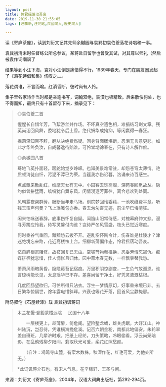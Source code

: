 ```yaml
---
layout: post
title: 怜君摇落动吾哀
date: 2019-11-30 21:55:05
tags: [汪季新,汪兆銘,民國同人,歷史同人]

---
```

读《寄庐茶座》，读到刘衍文记其先师余樾园与袁巽初袁伯夔落花诗唱和一事。

袁巽初清末时任督练公所总参议，某蒋赴日留学也曾受其试，对其尊以师礼（然后被袁作词嘲讽了

结果等到小汪下海，袁对小汪倒是痛惜得不行，1939年春天，专门在朋友圈发起了《落花诗倡和集》伤叹之。。。

落花谓谁，不言而喻。红消香断，彼时尚有人怜。

集子里各家诗作当时都是亲笔书写，词翰双绝，装潢也极精致。后来散佚何处，也不得而知，最终只有十首留存下来，摘录见下：  

> ◎袁伯夔二首
> 
> 惺惺长自惜年芳，飞絮游丝并作场。不坏真空遗色相，难捐结习剩文章。残英尚诩回风舞，委地犹令后土香。绝代妍华成掩抑，等闲赢得一春狂。
> 
> 摇落深知百不辞，翻从决绝费然疑。回身背面肠堪断，忍泪无言意更悲。如此才华终负汝，自成馨逸待贻谁。可怜堂坳馀春在，只有诗人解作痴。  
> 
> ◎余樾园八首
> 
> 蓦地飞英扑面轻，蹉跎始觉岁峥嵘。也知美景难常驻，却怨苍穹太薄情。艳质顿消徒自忏，污泥不滓已为荣。当筵我亦伤迟暮，洛诵来诗百感生。
> 
> 点点飘来散乱红，维摩天女有无中。小园客去馀高阁，深苑春回觅故丛。隐约似曾拼猛雨，缤纷犹自舞东风。闲情漫逐芳菲往，离合悲欢到处同。
> 
> 风朝露夜粲群芳，肠断当年走马场。别院梦回怜委藉，一池吹绉费平章。听残玉笛声何曼？飞上瑶笺句亦香。春去匆匆杳无迹，前尘早已悔清狂。
> 
> 闲来怕咏送春辞，底事伤怀复自疑。闻笛山阳常侍感，对槐幕府仲文悲。漫寻芳躅应怜我，待写灵馨付向谁？岂待严冬风雪盛，枝头已觉近寒痴。
> 
> 何时黍谷气重回，黯黯愁云拨不开。避乱空怀陶令计，伤春谁是杜陵才？津迷绝境忘来路，花近高楼怯上台。细柳新蒲偏作态，怜君摇落动吾哀。
> 
> 忆自辞根怨阻修，故枝回复已无由。空嗟节物频推换，忍委芳情忘寇仇。痴蝶徘徊犹恋惜，佳人惆怅且归休。园中草木春无数，一样飘零替我愁。
> 
> 萧萧风雨暗黄昏，隐隐莓苔记宿痕。万里积阴惊剧变，一生负气敢孤恩。谁言琼树能长见，太息瑶华已不存。差喜尚留干净土，好凭灵液溉枯根。
> 
> 几度回肠望欲归，可怜所得只沾衣。浮生一梦情原幻，好事重来境已非。去日繁华惊隔世，馀年露电惜斜晖。兴衰也等花开落，回首风尘静掩扉。

附马叙伦《石屋续渖》载 袁巽初讽蒋词

> 木兰花慢·登豁蒙楼远眺     民国十八年
> 
> 　　一层楼更上，趁薄醉，倚危阑。望险堑龙蟠，雄关虎踞，大好江山。神州陆沉，岂忍待，凭谁横海挽危澜。记否六朝金粉，南都此地偏安。朱轮翠盖自班班，几辈济时艰。把纸上经纶，刀头策略，冷眼偷看。浮云尚笼暗影，在乱鸦残柳夕阳间。剩取秋光可爱，栾花红照愁颜。
> 
> 　　（自注：鸡鸣寺山麓，有栾木数株，秋深作花，红艳可爱，为他处所无。）
> 
> *此词讥蒋介石也，有宋人气息，在辛稼轩、王圣与间。

来源：刘衍文《寄庐茶座》，2004年，汉语大词典出版社，第292-294页。
